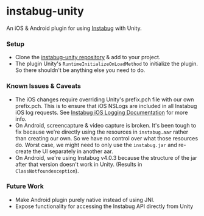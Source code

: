 # instabug-unity

An iOS & Android plugin for using [Instabug](http://instabug.com) with Unity.

### Setup
* Clone the [instabug-unity repository](https://github.com/LiveLike/instabug-unity) & add to your project.
* The plugin Unity's `RuntimeInitializeOnLoadMethod` to initialize the plugin. So there shouldn't be anything else you need to do.

### Known Issues & Caveats
* The iOS changes require overriding Unity's prefix.pch file with our own prefix.pch. This is to ensure that iOS NSLogs are included in all Instabug iOS log requests. See [Instabug iOS Logging Documentation](https://docs.instabug.com/docs/ios-logging) for more info.
* On Android, screencapture & video capture is broken. It's been tough to fix because we're directly using the resources in `instabug.aar` rather than creating our own. So we have no control over what those resources do. Worst case, we might need to only use the `instabug.jar` and re-create the UI separately in another aar.
* On Android, we're using Instabug v4.0.3 because the structure of the jar after that version doesn't work in Unity. (Results in `ClassNotfoundexception`).

### Future Work
* Make Android plugin purely native instead of using JNI.
* Expose functionality for accessing the Instabug API directly from Unity
